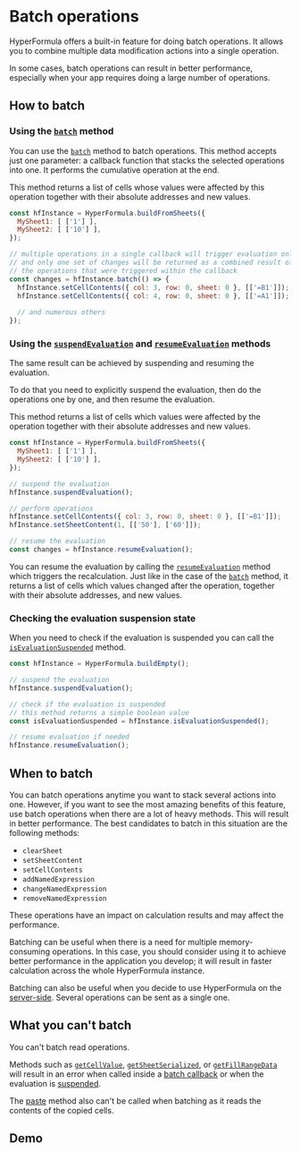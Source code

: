 # Batch operations

HyperFormula offers a built-in feature for doing batch operations.
It allows you to combine multiple data modification actions into a single operation.

In some cases, batch operations can result in better performance,
especially when your app requires doing a large number of operations.

## How to batch

### Using the [`batch`](../api/classes/hyperformula.md#batch) method

You can use the [`batch`](../api/classes/hyperformula.md#batch) method to batch operations. This method accepts
just one parameter: a callback function that stacks the selected
operations into one. It performs the cumulative operation at the end.

This method returns a list of cells whose values were affected by this
operation together with their absolute addresses and new values.

```javascript
const hfInstance = HyperFormula.buildFromSheets({
  MySheet1: [ ['1'] ],
  MySheet2: [ ['10'] ],
});

// multiple operations in a single callback will trigger evaluation only once
// and only one set of changes will be returned as a combined result of all
// the operations that were triggered within the callback
const changes = hfInstance.batch(() => {
  hfInstance.setCellContents({ col: 3, row: 0, sheet: 0 }, [['=B1']]);
  hfInstance.setCellContents({ col: 4, row: 0, sheet: 0 }, [['=A1']]);
  
  // and numerous others
});
```

### Using the [`suspendEvaluation`](../api/classes/hyperformula.md#suspendevaluation) and [`resumeEvaluation`](../api/classes/hyperformula.md#resumeevaluation) methods

The same result can be achieved by suspending and resuming the
evaluation.

To do that you need to explicitly suspend the evaluation, then do the
operations one by one, and then resume the evaluation.

This method returns a list of cells which values were affected by the
operation together with their absolute addresses and new values.

```javascript
const hfInstance = HyperFormula.buildFromSheets({
  MySheet1: [ ['1'] ],
  MySheet2: [ ['10'] ],
});

// suspend the evaluation
hfInstance.suspendEvaluation();

// perform operations
hfInstance.setCellContents({ col: 3, row: 0, sheet: 0 }, [['=B1']]);
hfInstance.setSheetContent(1, [['50'], ['60']]);

// resume the evaluation
const changes = hfInstance.resumeEvaluation();
```

You can resume the evaluation by calling the [`resumeEvaluation`](../api/classes/hyperformula.md#resumeevaluation) method
which triggers the recalculation. Just like in the case of the [`batch`](../api/classes/hyperformula.md#batch)
method, it returns a list of cells which values changed after the
operation, together with their absolute addresses, and new values.

### Checking the evaluation suspension state

When you need to check if the evaluation is suspended you can
call the [`isEvaluationSuspended`](../api/classes/hyperformula.md#isevaluationsuspended) method.

```javascript
const hfInstance = HyperFormula.buildEmpty();

// suspend the evaluation
hfInstance.suspendEvaluation();

// check if the evaluation is suspended
// this method returns a simple boolean value
const isEvaluationSuspended = hfInstance.isEvaluationSuspended();

// resume evaluation if needed
hfInstance.resumeEvaluation();
```

## When to batch

You can batch operations anytime you want to stack several actions into
one. However, if you want to see the most amazing benefits of this
feature, use batch operations when there are a lot of heavy methods.
This will result in better performance. The best candidates to
batch in this situation are the following methods:

* `clearSheet`
* `setSheetContent`
* `setCellContents`
* `addNamedExpression`
* `changeNamedExpression`
* `removeNamedExpression`

These operations have an impact on calculation results and may affect
the performance.

Batching can be useful when there is a need for multiple memory-consuming
operations. In this case, you should consider using it to achieve
better performance in the application you develop; it will result
in faster calculation across the whole HyperFormula instance.

Batching can also be useful when you decide to use HyperFormula
on the [server-side](server-side-installation). Several operations
can be sent as a single one.

## What you can't batch

You can't batch read operations.

Methods such as [`getCellValue`](../api/classes/hyperformula.md#getcellvalue), [`getSheetSerialized`](../api/classes/hyperformula.md#getsheetserialized), or [`getFillRangeData`](../api/classes/hyperformula.md#getfillrangedata) will result in an error when called inside a [batch callback](#using-the-batch-method) or when the evaluation is [suspended](#using-the-suspendevaluation-and-resumeevaluation-methods).

The [paste](../api/classes/hyperformula.md#paste) method also can't be called when batching as it reads the contents of the copied cells.

## Demo

<iframe
  :src="`https://codesandbox.io/embed/github/handsontable/hyperformula-demos/tree/2.7.x/batch-operations?autoresize=1&fontsize=11&hidenavigation=1&theme=light&view=preview&v=${$page.buildDateURIEncoded}`"
  style="width:100%; height:1070px; border:0; border-radius: 4px; overflow:hidden;"
  title="handsontable/hyperformula-demos: batch-operations"
  allow="accelerometer; ambient-light-sensor; camera; encrypted-media; geolocation; gyroscope; hid; microphone; midi; payment; usb; vr; xr-spatial-tracking"
  sandbox="allow-forms allow-modals allow-popups allow-presentation allow-same-origin allow-scripts">
</iframe>
